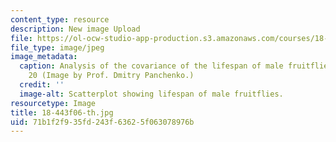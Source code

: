 ```yaml
---
content_type: resource
description: New image Upload
file: https://ol-ocw-studio-app-production.s3.amazonaws.com/courses/18-443-statistics-for-applications-fall-2006/71b1f2f935fd243f63625f063078976b_18-443f06-th.jpg
file_type: image/jpeg
image_metadata:
  caption: Analysis of the covariance of the lifespan of male fruitflies, from lecture
    20 (Image by Prof. Dmitry Panchenko.)
  credit: ''
  image-alt: Scatterplot showing lifespan of male fruitflies.
resourcetype: Image
title: 18-443f06-th.jpg
uid: 71b1f2f9-35fd-243f-6362-5f063078976b
---
```

